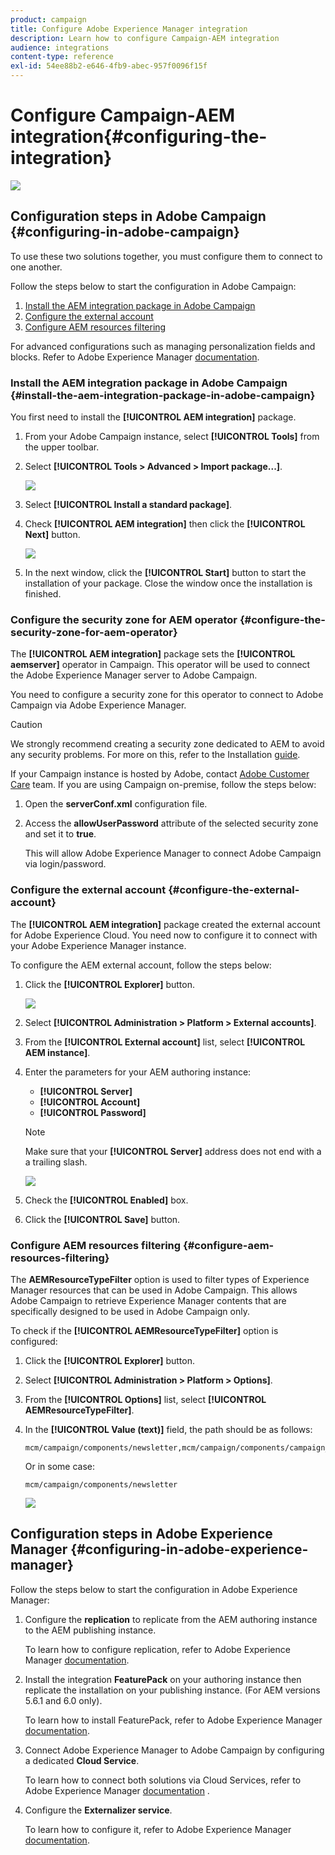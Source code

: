 ```yaml
---
product: campaign
title: Configure Adobe Experience Manager integration
description: Learn how to configure Campaign-AEM integration
audience: integrations
content-type: reference
exl-id: 54ee88b2-e646-4fb9-abec-957f0096f15f
---
```

# Configure Campaign-AEM integration{#configuring-the-integration}

![](../../assets/common.svg)

## Configuration steps in Adobe Campaign {#configuring-in-adobe-campaign}

To use these two solutions together, you must configure them to connect to one another.

Follow the steps below to start the configuration in Adobe Campaign:

1. [Install the AEM integration package in Adobe Campaign](#install-the-aem-integration-package-in-adobe-campaign)
1. [Configure the external account](#configure-the-external-account)
1. [Configure AEM resources filtering](#configure-aem-resources-filtering)

For advanced configurations such as managing personalization fields and blocks. Refer to Adobe Experience Manager [documentation](https://helpx.adobe.com/experience-manager/6-5/sites/administering/using/campaignonpremise.html).

### Install the AEM integration package in Adobe Campaign {#install-the-aem-integration-package-in-adobe-campaign}

You first need to install the **[!UICONTROL AEM integration]** package.

1. From your Adobe Campaign instance, select **[!UICONTROL Tools]** from the upper toolbar.
1. Select **[!UICONTROL Tools > Advanced > Import package...]**.

   ![](assets/aem_config_1.png)

1. Select **[!UICONTROL Install a standard package]**.
1. Check **[!UICONTROL AEM integration]** then click the **[!UICONTROL Next]** button.

   ![](assets/aem_config_2.png)

1. In the next window, click the **[!UICONTROL Start]** button to start the installation of your package. Close the window once the installation is finished.

### Configure the security zone for AEM operator {#configure-the-security-zone-for-aem-operator}

The **[!UICONTROL AEM integration]** package sets the **[!UICONTROL aemserver]** operator in Campaign. This operator will be used to connect the Adobe Experience Manager server to Adobe Campaign.

You need to configure a security zone for this operator to connect to Adobe Campaign via Adobe Experience Manager.

>[!CAUTION]
>
>We strongly recommend creating a security zone dedicated to AEM to avoid any security problems. For more on this, refer to the Installation [guide](../../installation/using/security-zones.md).

If your Campaign instance is hosted by Adobe, contact [Adobe Customer Care](https://helpx.adobe.com/enterprise/admin-guide.html/enterprise/using/support-for-experience-cloud.ug.html) team. If you are using Campaign on-premise, follow the steps below:

1. Open the **serverConf.xml** configuration file.
1. Access the **allowUserPassword** attribute of the selected security zone and set it to **true**.

   This will allow Adobe Experience Manager to connect Adobe Campaign via login/password.

### Configure the external account {#configure-the-external-account}

The **[!UICONTROL AEM integration]** package created the external account for Adobe Experience Cloud. You need now to configure it to connect with your Adobe Experience Manager instance.

To configure the AEM external account, follow the steps below:

1. Click the **[!UICONTROL Explorer]** button.

   ![](assets/aem_config_3.png)

1. Select **[!UICONTROL Administration > Platform > External accounts]**.
1. From the **[!UICONTROL External account]** list, select **[!UICONTROL AEM instance]**.
1. Enter the parameters for your AEM authoring instance:

    * **[!UICONTROL Server]** 
    * **[!UICONTROL Account]** 
    * **[!UICONTROL Password]**

   >[!NOTE]
   >
   >Make sure that your **[!UICONTROL Server]** address does not end with a a trailing slash.

   ![](assets/aem_config_4.png)

1. Check the **[!UICONTROL Enabled]** box.
1. Click the **[!UICONTROL Save]** button.

### Configure AEM resources filtering {#configure-aem-resources-filtering}

The **AEMResourceTypeFilter** option is used to filter types of Experience Manager resources that can be used in Adobe Campaign. This allows Adobe Campaign to retrieve Experience Manager contents that are specifically designed to be used in Adobe Campaign only.

To check if the **[!UICONTROL AEMResourceTypeFilter]** option is configured:

1. Click the **[!UICONTROL Explorer]** button.
1. Select **[!UICONTROL Administration > Platform > Options]**.
1. From the **[!UICONTROL Options]** list, select **[!UICONTROL AEMResourceTypeFilter]**.
1. In the **[!UICONTROL Value (text)]** field, the path should be as follows:

   ```
   mcm/campaign/components/newsletter,mcm/campaign/components/campaign_newsletterpage,mcm/neolane/components/newsletter
   ```

   Or in some case:

   ```
   mcm/campaign/components/newsletter
   ```

   ![](assets/aem_config_5.png)

## Configuration steps in Adobe Experience Manager {#configuring-in-adobe-experience-manager}

Follow the steps below to start the configuration in Adobe Experience Manager:

1. Configure the **replication** to replicate from the AEM authoring instance to the AEM publishing instance.

   To learn how to configure replication, refer to Adobe Experience Manager [documentation](https://helpx.adobe.com/experience-manager/6-5/sites/deploying/using/replication.html).

1. Install the integration **FeaturePack** on your authoring instance then replicate the installation on your publishing instance. (For AEM versions 5.6.1 and 6.0 only).

   To learn how to install FeaturePack, refer to Adobe Experience Manager [documentation](https://helpx.adobe.com/experience-manager/aem-previous-versions.html).

1. Connect Adobe Experience Manager to Adobe Campaign by configuring a dedicated **Cloud Service**.

   To learn how to connect both solutions via Cloud Services, refer to Adobe Experience Manager [documentation](https://helpx.adobe.com/experience-manager/6-5/sites/administering/using/campaignonpremise.html#ConfiguringAdobeExperienceManager) .

1. Configure the **Externalizer service**.

   To learn how to configure it, refer to Adobe Experience Manager [documentation](https://helpx.adobe.com/experience-manager/6-5/sites/developing/using/externalizer.html).
